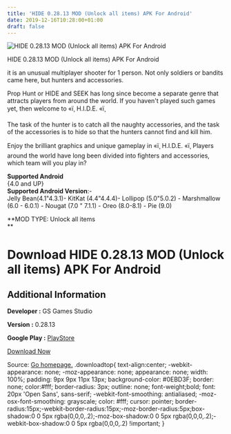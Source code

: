 ```yaml
---
title: 'HIDE 0.28.13 MOD (Unlock all items) APK For Android'
date: 2019-12-16T10:28:00+01:00
draft: false
---
```


![HIDE 0.28.13 MOD (Unlock all items) APK For Android](https://i0.wp.com/apkhome.net/wp-content/uploads/2019/12/HIDE-0.28.13-MOD-Unlock-all-items.png "HIDE 0.28.13 MOD (Unlock all items) APK For Android")

  

HIDE 0.28.13 MOD (Unlock all items) APK For Android

it is an unusual multiplayer shooter for 1 person. Not only soldiers or bandits came here, but hunters and accessories.

Prop Hunt or HIDE and SEEK has long since become a separate genre that attracts players from around the world. If you haven't played such games yet, then welcome to «ï¸ H.I.D.E. «ï¸

The task of the hunter is to catch all the naughty accessories, and the task of the accessories is to hide so that the hunters cannot find and kill him.

Enjoy the brilliant graphics and unique gameplay in «ï¸ H.I.D.E. «ï¸ Players around the world have long been divided into fighters and accessories, which team will you play in?

**Supported Android**  
{4.0 and UP}  
**Supported Android Version**:-  
Jelly Bean(4.1"4.3.1)- KitKat (4.4"4.4.4)- Lollipop (5.0"5.0.2) - Marshmallow (6.0 - 6.0.1) - Nougat (7.0 " 7.1.1) - Oreo (8.0-8.1) - Pie (9.0)

**MOD TYPE: Unlock all items  
**

Download HIDE 0.28.13 MOD (Unlock all items) APK For Android
============================================================

Additional Information
----------------------

**Developer :** GS Games Studio

**Version :** 0.28.13

**Google Play :** [PlayStore](https://play.google.com/store/apps/details?id=com.hgames.propvshunter)

  

[Download Now](https://store4app.co/post/hide-0-28-13-mod-unlock-all-items-apk-for-android_1576488428)

  
Source: [Go homepage.](https://store4app.co/post/hide-0-28-13-mod-unlock-all-items-apk-for-android_1576488428) .downloadtop{ text-align:center; -webkit-appearance: none; -moz-appearance: none; appearance: none; width: 100%; padding: 9px 9px 11px 13px; background-color: #0EBD3F; border: none; color:#fff; border-radius: 3px; outline: none; font-weight;bold; font: 20px 'Open Sans', sans-serif; -webkit-font-smoothing: antialiased; -moz-osx-font-smoothing: grayscale; color: #fff; cursor: pointer; border-radius:15px;-webkit-border-radius:15px;-moz-border-radius:5px;box-shadow:0 0 5px rgba(0,0,0,.2);-moz-box-shadow:0 0 5px rgba(0,0,0,.2);-webkit-box-shadow:0 0 5px rgba(0,0,0,.2) !important; }
